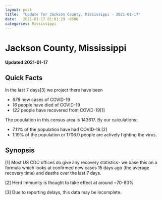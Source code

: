 ```yaml
---
layout: post
title:  "Update for Jackson County, Mississippi - 2021-01-17"
date:   2021-01-17 01:01:29 -0600
categories: Mississippi
---
```


# Jackson County, Mississippi
#### Updated 2021-01-17

## Quick Facts

In the last 7 days[3] we project there have been
- *678* new cases of COVID-19
- *16* people have died of COVID-19
- *122* people have recovered from COVID-19[1]

The population in this census area is 143617. By our calculations:
- 7.11% of the population have had COVID-19.[2]
- 1.19% of the population or 1706.0 people are actively fighting the virus.

## Synopsis




[1] Most US CDC offices do give any recovery statistics- we base this on a formula which looks at confirmed new cases
15 days ago (the average recovery time) and deaths over the last 7 days.

[2] Herd Immunity is thought to take effect at around ~70-80%

[3] Due to reporting delays, this data may be incomplete.
 
    